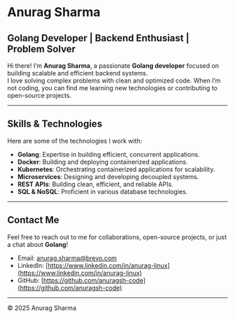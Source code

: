 # Anurag Sharma

## Golang Developer | Backend Enthusiast | Problem Solver

Hi there! I’m **Anurag Sharma**, a passionate **Golang developer** focused on building scalable and efficient backend systems.  
I love solving complex problems with clean and optimized code. When I’m not coding, you can find me learning new technologies or contributing to open-source projects.

---

## Skills & Technologies

Here are some of the technologies I work with:

- **Golang**: Expertise in building efficient, concurrent applications.
- **Docker**: Building and deploying containerized applications.
- **Kubernetes**: Orchestrating containerized applications for scalability.
- **Microservices**: Designing and developing decoupled systems.
- **REST APIs**: Building clean, efficient, and reliable APIs.
- **SQL & NoSQL**: Proficient in various database technologies.

---

## Contact Me

Feel free to reach out to me for collaborations, open-source projects, or just a chat about **Golang**!

- Email: [anurag.sharma@brevo.com](mailto:anurag.sharma@brevo.com)
- LinkedIn: [https://www.linkedin.com/in/anurag-linux](https://www.linkedin.com/in/anurag-linux)
- GitHub: [https://github.com/anuragsh-code](https://github.com/anuragsh-code)

---

&copy; 2025 Anurag Sharma
